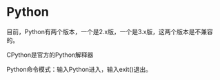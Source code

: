 Python
=============

目前，Python有两个版本，一个是2.x版，一个是3.x版，这两个版本是不兼容的。

CPython是官方的Python解释器

Python命令模式：输入Python进入，输入exit()退出。

